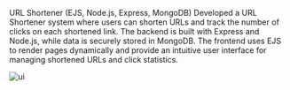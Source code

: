 URL Shortener (EJS, Node.js, Express, MongoDB)
Developed a URL Shortener system where users can shorten URLs and track the number of clicks on each shortened link. The backend is built with Express and Node.js, while data is securely stored in MongoDB. The frontend uses EJS to render pages dynamically and provide an intuitive user interface for managing shortened URLs and click statistics.

![ui](<img width="1348" height="642" alt="image" src="https://github.com/user-attachments/assets/b6cd0c59-0706-4ac6-ac3f-2beeda1e101a" />
)
